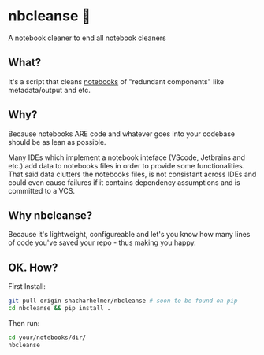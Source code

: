 # nbcleanse 🚿
A notebook cleaner to end all notebook cleaners

## What?

It's a script that cleans [notebooks](https://jupyter.org/) of "redundant components" like metadata/output and etc.

## Why?

Because notebooks ARE code and whatever goes into your codebase should be as lean as possible.  

Many IDEs which implement a notebook inteface (VScode, Jetbrains and etc.) add data to notebooks files in order to provide some functionalities.  
That said data clutters the notebooks files, is not consistant across IDEs and could even cause failures if it contains dependency assumptions and is committed to a VCS.  

## Why nbcleanse?

Because it's lightweight, configureable and let's you know how many lines of code you've saved your repo - thus making you happy.  

## OK. How?

First Install:
```bash
git pull origin shacharhelmer/nbcleanse # soon to be found on pip
cd nbcleanse && pip install .
```

Then run:
```bash
cd your/notebooks/dir/
nbcleanse
```